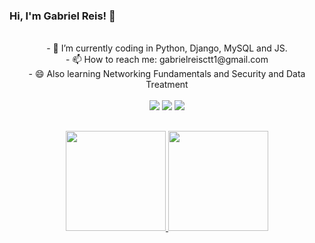 ### Hi, I'm Gabriel Reis! 👋



 <div align="center">
   </br>
- 🌱 I’m currently coding in Python, Django, MySQL and JS.
  </br>
- 📫 How to reach me: gabrielreisctt1@gmail.com

  </br>
- 😄 Also learning Networking Fundamentals and Security and Data Treatment 
<br>
<br>
  </div>
<div align="center"> 
  <a href="https://instagram.com/g.reisr" target="_blank"><img src="https://img.shields.io/badge/-Instagram-%23E4405F?style=for-the-badge&logo=instagram&logoColor=white" target="_blank"></a>
  <a href = "mailto:gabrielreisctt1@gmail.com"><img src="https://img.shields.io/badge/-Gmail-%23333?style=for-the-badge&logo=gmail&logoColor=white" target="_blank"></a>
  <a href="https://www.linkedin.com/in/gabriel-reis-992482250/" target="_blank"><img src="https://img.shields.io/badge/-LinkedIn-%230077B5?style=for-the-badge&logo=linkedin&logoColor=white" target="_blank"></a> 
 </div>

##
<div align="center">
  <a href="https://github.com/Gabrielreisrr"><img height="160em" src="https://github-readme-streak-stats.herokuapp.com/?user=Gabrielreisrr&layout=compact&langs_count=7&theme=tokyonight"/> <img height="160em" src="https://github-readme-stats.vercel.app/api/top-langs/?username=Gabrielreisrr&layout=compact&langs_count=7&theme=tokyonight"/> </a>
  
</div>



